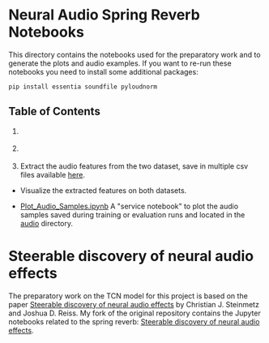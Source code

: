 # Neural Audio Spring Reverb Notebooks

This directory contains the notebooks used for the preparatory work and to generate the plots and audio examples. If you want to re-run these notebooks you need to install some additional packages:

```
pip install essentia soundfile pyloudnorm
```

## Table of Contents

1. [](01_SpringSetAnalysis.ipynb)

1. [](02_EgfxSetAnalysis.ipynb)

1. [](03_AudioFeaturesEssentiaStreaming.ipynb)
    Extract the audio features from the two dataset, save in multiple csv files available [here](../data/features/).    

- [](03_FeatureVisualization.ipynb)
    Visualize the extracted features on both datasets.

- [Plot_Audio_Samples.ipynb](PlotAudioSamples.ipynb)
    A "service notebook" to plot the audio samples saved during training or evaluation runs and located in the [audio](../audio/) directory.

# Steerable discovery of neural audio effects
The preparatory work on the TCN model for this project is based on the paper [Steerable discovery of neural audio effects](https://arxiv.org/abs/2110.00484) by Christian J. Steinmetz and Joshua D. Reiss. My fork of the original repository contains the Jupyter notebooks related to the spring reverb:  [Steerable discovery of neural audio effects](https://github.com/francescopapaleo/steerable-nafx).
